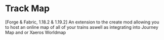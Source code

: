 # Track Map
[Forge & Fabric, 1.18.2 & 1.19.2] An extension to the create mod allowing you to host an online map of all of your trains aswell as integrating into Journey Map and or Xaeros Worldmap 
